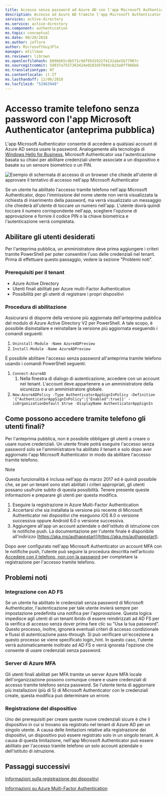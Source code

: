```yaml
---
title: Accesso senza password ad Azure AD con l'app Microsoft Authenticator (anteprima pubblica)
description: Accesso ad Azure AD tramite l'app Microsoft Authenticator senza usare la password (anteprima pubblica)
services: active-directory
ms.service: active-directory
ms.component: authentication
ms.topic: conceptual
ms.date: 09/20/2018
ms.author: joflore
author: MicrosoftGuyJFlo
manager: mtillman
ms.reviewer: librown
ms.openlocfilehash: b09bb65cdb571c9df95d1922f4132abe5b77907c
ms.sourcegitcommit: 5d837a7557363424e0183d5f04dcb23a8ff966bb
ms.translationtype: HT
ms.contentlocale: it-IT
ms.lasthandoff: 12/06/2018
ms.locfileid: "52963948"
---
```

# <a name="password-less-phone-sign-in-with-the-microsoft-authenticator-app-public-preview"></a>Accesso tramite telefono senza password con l'app Microsoft Authenticator (anteprima pubblica)

L'app Microsoft Authenticator consente di accedere a qualsiasi account di Azure AD senza usare la password. Analogamente alla tecnologia di [Windows Hello for Business](/windows/security/identity-protection/hello-for-business/hello-identity-verification), Microsoft Authenticator usa l'autenticazione basata su chiavi per abilitare credenziali utente associate a un dispositivo e basate su un sensore biometrico o un PIN.

![Esempio di schermata di accesso di un browser che chiede all'utente di approvare il tentativo di accesso nell'app Microsoft Authenticator](./media/howto-authentication-phone-sign-in/phone-sign-in-microsoft-authenticator-app.png)

Se un utente ha abilitato l'accesso tramite telefono nell'app Microsoft Authenticator, dopo l'immissione del nome utente non verrà visualizzata la richiesta di inserimento della password, ma verrà visualizzato un messaggio che chiederà all'utente di toccare un numero nell'app. L'utente dovrà quindi toccare il numero corrispondente nell'app, scegliere l'opzione di approvazione e fornire il codice PIN o la chiave biometrica e l'autenticazione verrà completata.

## <a name="enable-my-users"></a>Abilitare gli utenti desiderati

Per l'anteprima pubblica, un amministratore deve prima aggiungere i criteri tramite PowerShell per poter consentire l'uso delle credenziali nel tenant. Prima di effettuare questo passaggio, vedere la sezione "Problemi noti".

### <a name="tenant-prerequisites"></a>Prerequisiti per il tenant

* Azure Active Directory
* Utenti finali abilitati per Azure multi-Factor Authentication
* Possibilità per gli utenti di registrare i propri dispositivi

### <a name="steps-to-enable"></a>Procedura di abilitazione

Assicurarsi di disporre della versione più aggiornata dell'anteprima pubblica del modulo di Azure Active Directory V2 per PowerShell. A tale scopo, è possibile disinstallare e reinstallare la versione più aggiornata eseguendo i comandi seguenti:

1. `Uninstall-Module -Name AzureADPreview`
2. `Install-Module -Name AzureADPreview`

È possibile abilitare l'accesso senza password all'anteprima tramite telefono usando i comandi PowerShell seguenti:

1. `Connect-AzureAD`
   1. Nella finestra di dialogo di autenticazione, accedere con un account nel tenant. L'account deve appartenere a un amministratore della sicurezza o a un amministratore globale.
1. `New-AzureADPolicy -Type AuthenticatorAppSignInPolicy -Definition '{"AuthenticatorAppSignInPolicy":{"Enabled":true}}' -isOrganizationDefault $true -DisplayName AuthenticatorAppSignIn`

## <a name="how-do-my-end-users-enable-phone-sign-in"></a>Come possono accedere tramite telefono gli utenti finali?

Per l'anteprima pubblica, non è possibile obbligare gli utenti a creare o usare nuove credenziali. Un utente finale potrà eseguire l'accesso senza password solo se l'amministratore ha abilitato il tenant e solo dopo aver aggiornato l'app Microsoft Authenticator in modo da abilitare l'accesso tramite telefono.

> [!NOTE]
> Questa funzionalità è inclusa nell'app da marzo 2017 ed è quindi possibile che, se per un tenant sono stati abilitati i criteri appropriati, gli utenti possano usufruire subito di questa possibilità. Tenere presente queste informazioni e preparare gli utenti per questa modifica.
>

1. Eseguire la registrazione in Azure Multi-Factor Authentication
1. Accertarsi che sia installata la versione più recente di Microsoft Authenticator nei dispositivi che eseguono iOS 8.0 o versione successiva oppure Android 6.0 o versione successiva.
1. Aggiungere all'app un account aziendale o dell'istituto di istruzione con le notifiche push. La documentazione per l'utente finale è disponibile all'indirizzo [https://aka.ms/authappstart](https://aka.ms/authappstart).

Dopo aver configurato nell'app Microsoft Authenticator un account MFA con le notifiche push, l'utente può seguire la procedura descritta nell'articolo [Accedere con il telefono, non con la password](../user-help/microsoft-authenticator-app-phone-signin-faq.md) per completare la registrazione per l'accesso tramite telefono.

## <a name="known-issues"></a>Problemi noti

### <a name="ad-fs-integration"></a>Integrazione con AD FS

Se un utente ha abilitato le credenziali senza password di Microsoft Authenticator, l'autenticazione per tale utente invierà sempre per impostazione predefinita una notifica per l'approvazione. Questa logica impedisce agli utenti di un tenant ibrido di essere reindirizzati ad AD FS per la verifica di accesso senza dover prima fare clic su "Usa la tua password". Questo processo, inoltre, ignorerà eventuali criteri di accesso condizionale e flussi di autenticazione pass-through. Si può verificare un'eccezione a questo processo se viene specificato login_hint. In questo caso, l'utente verrà automaticamente inoltrato ad AD FS e verrà ignorata l'opzione che consente di usare credenziali senza password.

### <a name="azure-mfa-server"></a>Server di Azure MFA

Gli utenti finali abilitati per MFA tramite un server Azure MFA locale dell'organizzazione possono comunque creare e usare credenziali di accesso tramite telefono senza password. Se l'utente tenta di aggiornare più installazioni (più di 5) di Microsoft Authenticator con le credenziali create, questa modifica può determinare un errore.  

### <a name="device-registration"></a>Registrazione del dispositivo

Uno dei prerequisiti per creare queste nuove credenziali sicure è che il dispositivo in cui si trovano sia registrato nel tenant di Azure AD per un singolo utente. A causa delle limitazioni relative alla registrazione dei dispositivi, un dispositivo può essere registrato solo in un singolo tenant. A causa di questa limitazione, nell'app Microsoft Authenticator può essere abilitato per l'accesso tramite telefono un solo account aziendale o dell'istituto di istruzione.

## <a name="next-steps"></a>Passaggi successivi

[Informazioni sulla registrazione dei dispositivi](../devices/overview.md#getting-devices-under-the-control-of-azure-ad)

[Informazioni su Azure Multi-Factor Authentication](../authentication/howto-mfa-getstarted.md)
